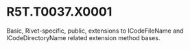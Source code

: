 # R5T.T0037.X0001
Basic, Rivet-specific, public, extensions to ICodeFileName and ICodeDirectoryName related extension method bases.
